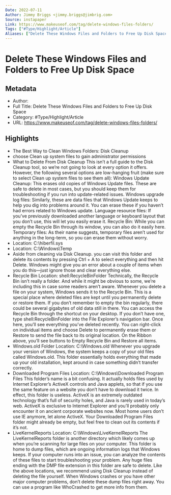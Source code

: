```yaml
---
Date: 2022-07-11
Author: Jimmy Briggs <jimmy.briggs@jimbrig.com>
Source: instapaper
Link: https://www.makeuseof.com/tag/delete-windows-files-folders/
Tags: ["#Type/Highlight/Article"]
Aliases: ["Delete These Windows Files and Folders to Free Up Disk Space", "Delete These Windows Files and Folders to Free Up Disk Space"]
---
```

# Delete These Windows Files and Folders to Free Up Disk Space

## Metadata
- Author: 
- Full Title: Delete These Windows Files and Folders to Free Up Disk Space
- Category: #Type/Highlight/Article
- URL: https://www.makeuseof.com/tag/delete-windows-files-folders/

## Highlights
- The Best Way to Clean Windows Folders: Disk Cleanup
- choose Clean up system files to gain administrator permissions
- What to Delete From Disk Cleanup
  This isn’t a full guide to the Disk Cleanup tool, so we’re not going to look at every option it offers. However, the following several options are low-hanging fruit (make sure to select Clean up system files to see them all):
  Windows Update Cleanup: This erases old copies of Windows Update files. These are safe to delete in most cases, but you should keep them for troubleshooting if you run into update-related issues.
  Windows upgrade log files: Similarly, these are data files that Windows Update keeps to help you dig into problems around it. You can erase these if you haven’t had errors related to Windows update.
  Language resource files: If you’ve previously downloaded another language or keyboard layout that you don’t use, this will let you easily erase it.
  Recycle Bin: While you can empty the Recycle Bin through its window, you can also do it easily here.
  Temporary files: As their name suggests, temporary files aren’t used for anything in the long-term, so you can erase them without worry.
- Location: C:\hiberfil.sys
- Location: C:\Windows\Temp
- Aside from cleaning via Disk Cleanup. you can visit this folder and delete its contents by pressing Ctrl + A to select everything and then hit Delete. Windows might give you an error about a couple of items when you do this—just ignore those and clear everything else.
- Recycle Bin
  Location: shell:RecycleBinFolder
  Technically, the Recycle Bin isn’t really a folder. And while it might be obvious to some, we’re including this in case some readers aren’t aware.
  Whenever you delete a file on your system, Windows sends it to the Recycle Bin. This is a special place where deleted files are kept until you permanently delete or restore them. If you don’t remember to empty the bin regularly, there could be several gigabytes of old data still in there.
  You can access the Recycle Bin through the shortcut on your desktop. If you don’t have one, type shell:RecycleBinFolder into the File Explorer’s navigation bar. Once here, you’ll see everything you’ve deleted recently.
  You can right-click on individual items and choose Delete to permanently erase them or Restore to send the file back to its original location. On the Ribbon above, you’ll see buttons to Empty Recycle Bin and Restore all items.
- Windows.old Folder
  Location: C:\Windows.old
  Whenever you upgrade your version of Windows, the system keeps a copy of your old files called Windows.old. This folder essentially holds everything that made up your old installation, kept around in case something didn’t transfer correctly.
- Downloaded Program Files
  Location: C:\Windows\Downloaded Program Files
  This folder’s name is a bit confusing. It actually holds files used by Internet Explorer’s ActiveX controls and Java applets, so that if you use the same feature on a website you don’t have to download it twice.
  In effect, this folder is useless. ActiveX is an extremely outdated technology that’s full of security holes, and Java is rarely used in today’s web. ActiveX is exclusive to Internet Explorer and you’ll probably only encounter it on ancient corporate websites now.
  Most home users don’t use IE anymore, let alone ActiveX. Your Downloaded Program Files folder might already be empty, but feel free to clean out its contents if it’s not.
- LiveKernelReports
  Location: C:\Windows\LiveKernelReports
  The LiveKernelReports folder is another directory which likely comes up when you’re scanning for large files on your computer. This folder is home to dump files, which are ongoing information logs that Windows keeps. If your computer runs into an issue, you can analyze the contents of these files to start troubleshooting your problem.
  Any huge files ending with the DMP file extension in this folder are safe to delete. Like the above locations, we recommend using Disk Cleanup instead of deleting the file yourself.
  When Windows crashes or you have other major computer problems, don’t delete these dump files right away. You can use a program like WhoCrashed to get more info from them.
